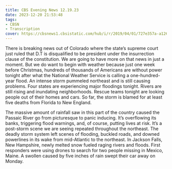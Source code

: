 ```yaml
---
title: CBS Evening News 12.19.23
date: 2023-12-20 21:53:48
tags:
- CBSN
- Transcription
cover: https://cbsnews1.cbsistatic.com/hub/i/r/2019/04/01/727e357a-a126-4138-a2c5-4d3222669d57/thumbnail/640x360/3ff2761028dc5c65cc4f07acd54bcd5c/cbsn2-logo-1920x1080.jpg
---
```

There is breaking news out of Colorado where the state’s supreme court just ruled that D.T is disqualified to be president under the insurrection clause of the constitution. We are going to have more on that news in just a moment. But we do want to begin with weather because just one week before Christmas, hundreds of thousands of Americans are without power tonight after what the National Weather Service is calling a one-hundred-year flood. An intense storm pummeled northeast and is still causing problems. Four states are experiencing major floodings tonight. Rivers are still rising and inundating neighborhoods. Rescue teams tonight are looking people out of their homes and cars. So far, the storm is blamed for at least five deaths from Florida to New England. 

The massive amount of rainfall saw in this part of the country caused the Passaic River go from picturesque to panic inducing. It’s overflowing its banks, triggering flood warnings, and, of course, putting lives at risk. It’s a post-storm scene we are seeing repeated throughout the northeast. The deadly storm system left scenes of flooding, buckled roads, and downed powerlines in its wake from mid-Atlantic to the northeast. In Jackson Falls, New Hampshire, newly melted snow fueled raging rivers and floods. First responders were using drones to search for two people missing in Mexico, Maine. A swollen caused by five inches of rain swept their car away on Monday. 
